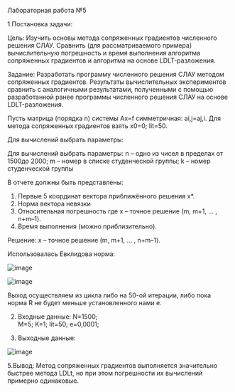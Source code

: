 Лабораторная работа №5

 
1.Постановка задачи:

Цель:
Изучить основы метода сопряженных градиентов численного решения СЛАУ. Сравнить (для рассматриваемого примера) вычислительную погрешность и время выполнения алгоритма сопряженных градиентов и алгоритма на основе LDLT-разложения.

Задание:
Разработать программу численного решения СЛАУ методом сопряженных градиентов. Результаты вычислительных экспериментов сравнить с аналогичными результатами, полученными с помощью разработанной ранее программы численного решения СЛАУ на основе LDLT-разложения.

Пусть матрица (порядка n) системы Ax=f симметричная: ai,j=aj,i.
Для метода сопряженных градиентов взять x0=0; lit=50.

Для вычислений выбрать параметры: 

 Для вычислений выбрать параметры: 
n – одно из чисел в пределах от 1500до 2000; 
m – номер в списке студенческой группы; 
k – номер студенческой группы

В отчете должны быть представлены:
1. Первые 5 координат вектора приближённого решения x*.
2. Норма вектора невязки   
3. Относительная погрешность    где  x – точное решение (m, m+1, ... , n+m–1). 
4. Время выполнения (можно приблизительно). 


Решение:
  x – точное решение (m, m+1, ... , n+m–1).

Использовалась Евклидова норма:

![image](https://github.com/SnkAnn/Num_methods/assets/108490844/93b58132-c76e-4a19-9220-359b29bfbc4b)

 
![image](https://github.com/SnkAnn/Num_methods/assets/108490844/b5f3dcec-93a8-48cf-897a-ebc4f55fa54d)

 

Выход осуществляем из цикла либо на 50-ой итерации, либо пока норма R не будет меньше установленного нами e.

2. Входные данные:
N=1500;  
M=5;
K=1;
lit=50;
e=0,0001;

4. Выходные данные:
 
![image](https://github.com/SnkAnn/Num_methods/assets/108490844/75275be5-364b-49bd-adc8-0e1468dc26c0)


5.Вывод:
 Метод сопряженных градиентов выполняется значительно быстрее метода LDLt, но при этом погрешности их вычислений примерно одинаковые.
